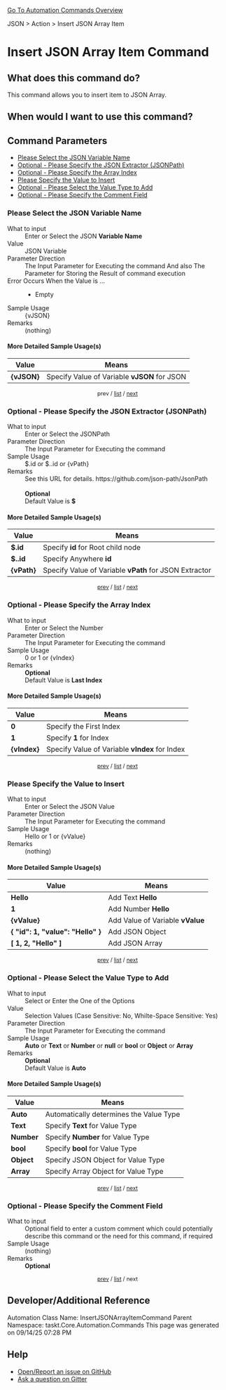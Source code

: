 <!--TITLE: Insert JSON Array Item Command -->
<!-- SUBTITLE: a command in the JSON group. -->
[Go To Automation Commands Overview](/automation-commands.md)


JSON &gt; Action &gt; Insert JSON Array Item


# Insert JSON Array Item Command


## What does this command do?
This command allows you to insert item to JSON Array.


## When would I want to use this command?



<a id="param_list"></a>
## Command Parameters
- [Please Select the JSON Variable Name](#param_0)
- [Optional - Please Specify the JSON Extractor (JSONPath)](#param_1)
- [Optional - Please Specify the Array Index](#param_2)
- [Please Specify the Value to Insert](#param_3)
- [Optional - Please Select the Value Type to Add](#param_4)
- [Optional - Please Specify the Comment Field](#param_5)


<a id="param_0"></a>
### Please Select the JSON Variable Name


<dl>
<dt>What to input</dt><dd>Enter or Select the JSON <strong>Variable Name</strong></dd>
<dt>Value</dt><dd>JSON Variable</dd>
<dt>Parameter Direction</dt><dd>The Input Parameter for Executing the command And also The Parameter for Storing the Result of command execution</dd>
<dt>Error Occurs When the Value is ...</dt><dd><ul>
<li>Empty</li>
</ul></dd>
<dt>Sample Usage</dt><dd>{vJSON}</dd>
<dt>Remarks</dt><dd>(nothing)</dd>
</dl>




#### More Detailed Sample Usage(s)
| Value | Means |
|---|---|
| <strong>{vJSON}</strong> | Specify Value of Variable **vJSON** for JSON |


<div style="font-size: 90%; text-align: center">


prev / [list](#param_list) / [next](#param_1)


</div>


<a id="param_1"></a>
### Optional - Please Specify the JSON Extractor (JSONPath)


<dl>
<dt>What to input</dt><dd>Enter or Select the JSONPath</dd>
<dt>Parameter Direction</dt><dd>The Input Parameter for Executing the command</dd>
<dt>Sample Usage</dt><dd>$.id or $..id or {vPath}</dd>
<dt>Remarks</dt><dd>See this URL for details. https://github.com/json-path/JsonPath<br><br>
<strong>Optional</strong><br>Default Value is <strong>$</strong></dd>
</dl>




#### More Detailed Sample Usage(s)
| Value | Means |
|---|---|
| <strong>$.id</strong> | Specify **id** for Root child node |
| <strong>$..id</strong> | Specify Anywhere **id** |
| <strong>{vPath}</strong> | Specify Value of Variable **vPath** for JSON Extractor |


<div style="font-size: 90%; text-align: center">


[prev](#param_1) / [list](#param_list) / [next](#param_2)


</div>


<a id="param_2"></a>
### Optional - Please Specify the Array Index


<dl>
<dt>What to input</dt><dd>Enter or Select the Number</dd>
<dt>Parameter Direction</dt><dd>The Input Parameter for Executing the command</dd>
<dt>Sample Usage</dt><dd>0 or 1 or {vIndex}</dd>
<dt>Remarks</dt><dd><strong>Optional</strong><br>Default Value is <strong>Last Index</strong></dd>
</dl>




#### More Detailed Sample Usage(s)
| Value | Means |
|---|---|
| <strong>0</strong> | Specify the First Index |
| <strong>1</strong> | Specify **1** for Index |
| <strong>{vIndex}</strong> | Specify Value of Variable **vIndex** for Index |


<div style="font-size: 90%; text-align: center">


[prev](#param_2) / [list](#param_list) / [next](#param_3)


</div>


<a id="param_3"></a>
### Please Specify the Value to Insert


<dl>
<dt>What to input</dt><dd>Enter or Select the JSON Value</dd>
<dt>Parameter Direction</dt><dd>The Input Parameter for Executing the command</dd>
<dt>Sample Usage</dt><dd>Hello or 1 or {vValue}</dd>
<dt>Remarks</dt><dd>(nothing)</dd>
</dl>




#### More Detailed Sample Usage(s)
| Value | Means |
|---|---|
| <strong>Hello</strong> | Add Text **Hello** |
| <strong>1</strong> | Add Number **Hello** |
| <strong>{vValue}</strong> | Add Value of Variable **vValue** |
| <strong>{ &quot;id&quot;: 1, &quot;value&quot;: &quot;Hello&quot; }</strong> | Add JSON Object |
| <strong>[ 1, 2, &quot;Hello&quot; ]</strong> | Add JSON Array |


<div style="font-size: 90%; text-align: center">


[prev](#param_3) / [list](#param_list) / [next](#param_4)


</div>


<a id="param_4"></a>
### Optional - Please Select the Value Type to Add


<dl>
<dt>What to input</dt><dd>Select or Enter the One of the Options</dd>
<dt>Value</dt><dd>Selection Values (Case Sensitive: No, Whilte-Space Sensitive: Yes)</dd>
<dt>Parameter Direction</dt><dd>The Input Parameter for Executing the command</dd>
<dt>Sample Usage</dt><dd><strong>Auto</strong> or  <strong>Text</strong> or  <strong>Number</strong> or  <strong>null</strong> or  <strong>bool</strong> or  <strong>Object</strong> or  <strong>Array</strong></dd>
<dt>Remarks</dt><dd><strong>Optional</strong><br>Default Value is <strong>Auto</strong></dd>
</dl>




#### More Detailed Sample Usage(s)
| Value | Means |
|---|---|
| <strong>Auto</strong> | Automatically determines the Value Type |
| <strong>Text</strong> | Specify **Text** for Value Type |
| <strong>Number</strong> | Specify **Number** for Value Type |
| <strong>bool</strong> | Specify **bool** for Value Type |
| <strong>Object</strong> | Specify JSON Object for Value Type |
| <strong>Array</strong> | Specify Array Object for Value Type |


<div style="font-size: 90%; text-align: center">


[prev](#param_4) / [list](#param_list) / [next](#param_5)


</div>


<a id="param_5"></a>
### Optional - Please Specify the Comment Field


<dl>
<dt>What to input</dt><dd>Optional field to enter a custom comment which could potentially describe this command or the need for this command, if required</dd>
<dt>Sample Usage</dt><dd>(nothing)</dd>
<dt>Remarks</dt><dd><strong>Optional</strong><br></dd>
</dl>




<div style="font-size: 90%; text-align: center">


[prev](#param_5) / [list](#param_list) / next


</div>


## Developer/Additional Reference
Automation Class Name: InsertJSONArrayItemCommand
Parent Namespace: taskt.Core.Automation.Commands
This page was generated on 09/14/25 07:28 PM


## Help
- [Open/Report an issue on GitHub](https://github.com/rcktrncn/taskt/issues/new)
- [Ask a question on Gitter](https://gitter.im/taskt-rpa/Lobby)
